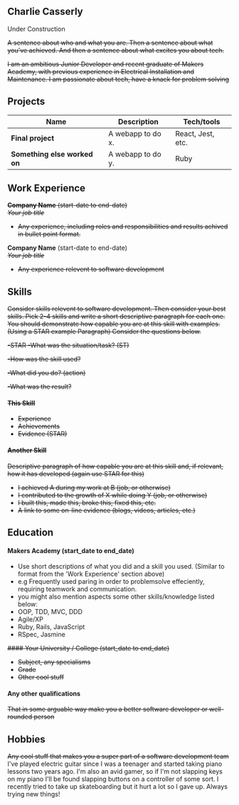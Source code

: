 ## Charlie Casserly

Under Construction

<strike>A sentence about who and what you are. Then a sentence about what you've achieved. And then a sentence about what excites you about tech.</strike>

<strike>I am an ambitious Junior Developer and recent graduate of Makers Academy, with previous experience in Electrical Installation and Maintenance. I am passionate about tech, have a knack for problem solving</strike>


## Projects

| Name                         | Description       | Tech/tools        |
| ---------------------------- | ----------------- | ----------------- |
| **Final project**            | A webapp to do x. | React, Jest, etc. |
| **Something else worked on** | A webapp to do y. | Ruby              |

## Work Experience

<strike>**Company Name** (start-date to end-date)  
_Your job title_

- Any experience, including roles and responsibilities and results achived in bullet point format.</strike>

**Company Name** (start-date to end-date)  
<strike>_Your job title_

- Any experience relevent to software development</strike>

## Skills

<strike>Consider skills relevent to software development. Then consider your best skills. Pick 2-4 skills and write a short descriptive paragraph for each one. You should demonstrate how capable you are at this skill with examples.
(Using a STAR example Paragraph) Consider the questions below.

-STAR
-What was the situation/task? (ST)

-How was the skill used?

-What did you do? (action)

-What was the result?


#### This Skill

- Experience
- Achievements
- Evidence (STAR)

#### Another Skill

Descriptive paragraph of how capable you are at this skill and, if relevant, how it has developed (again use STAR for this)

- I achieved A during my work at B (job, or otherwise)
- I contributed to the growth of X while doing Y (job, or otherwise)
- I built this, made this, broke this, fixed this, etc.
- A link to some on-line evidence (blogs, videos, articles, etc.)</strike>

## Education

#### Makers Academy (start_date to end_date)
- Use short descriptions of what you did and a skill you used. (Similar to format from the 'Work Experience' section above)
- e.g Frequently used paring in order to problemsolve effeciently, requiring teamwork and communication.
- you might also mention aspects some other skills/knowledge listed below: 
- OOP, TDD, MVC, DDD
- Agile/XP
- Ruby, Rails, JavaScript
- RSpec, Jasmine

<strike>#### Your University / College (start_date to end_date)

- Subject, any specialisms
- Grade
- Other cool stuff</strike>

#### Any other qualifications

<strike>That in some arguable way make you a better software developer or well-rounded person</strike>

## Hobbies

<strike>Any cool stuff that makes you a super part of a software development team</strike>
I've played electric guitar since I was a teenager and started taking piano lessons two years ago. I'm also an avid gamer, so if I'm not slapping keys on my piano I'll be found slapping buttons on a controller of some sort. I recently tried to take up skateboarding but it hurt a lot so I gave up. Always trying new things!
